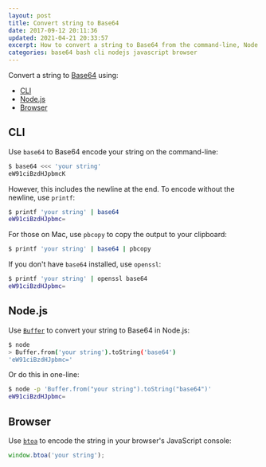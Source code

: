 ```yaml
---
layout: post
title: Convert string to Base64
date: 2017-09-12 20:11:36
updated: 2021-04-21 20:33:57
excerpt: How to convert a string to Base64 from the command-line, Node.js, or the browser.
categories: base64 bash cli nodejs javascript browser
---
```


Convert a string to [Base64](https://wikipedia.org/wiki/Base64) using:

- [CLI](#cli)
- [Node.js](#nodejs)
- [Browser](#browser)

## CLI

Use `base64` to Base64 encode your string on the command-line:

```sh
$ base64 <<< 'your string'
eW91ciBzdHJpbmcK
```

However, this includes the newline at the end. To encode without the newline, use `printf`:

```sh
$ printf 'your string' | base64
eW91ciBzdHJpbmc=
```

For those on Mac, use `pbcopy` to copy the output to your clipboard:

```sh
$ printf 'your string' | base64 | pbcopy
```

If you don't have `base64` installed, use `openssl`:

```sh
$ printf 'your string' | openssl base64
eW91ciBzdHJpbmc=
```

## Node.js

Use [`Buffer`](https://nodejs.org/api/buffer.html) to convert your string to Base64 in Node.js:

```sh
$ node
> Buffer.from('your string').toString('base64')
'eW91ciBzdHJpbmc='
```

Or do this in one-line:

```sh
$ node -p 'Buffer.from("your string").toString("base64")'
eW91ciBzdHJpbmc=
```

## Browser

Use [`btoa`](https://developer.mozilla.org/docs/Glossary/Base64) to encode the string in your browser's JavaScript console:

```js
window.btoa('your string');
```

